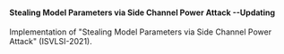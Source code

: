 #### Stealing Model Parameters via Side Channel Power Attack --Updating
Implementation of "Stealing Model Parameters via Side Channel Power Attack" (ISVLSI-2021).
